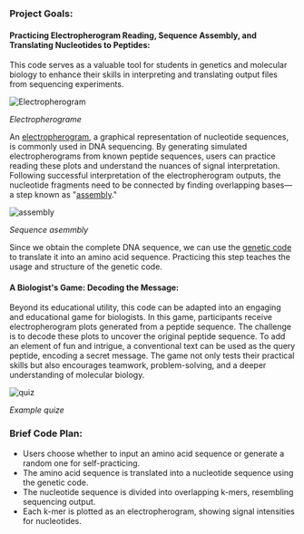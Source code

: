 
### Project Goals:

#### Practicing Electropherogram Reading, Sequence Assembly, and Translating Nucleotides to Peptides:
This code serves as a valuable tool for students in genetics and molecular biology to enhance their skills in interpreting and translating output files from sequencing experiments.

![Electropherogram](https://github.com/MeirSylman/Project_from_Electropherogram_to_peptide/blob/main/Chromatogram.jpg) 

*Electropherograme*



An [electropherogram](https://en.wikipedia.org/wiki/Electropherogram), a graphical representation of nucleotide sequences, is commonly used in DNA sequencing.
By generating simulated electropherograms from known peptide sequences, users can practice reading these plots and understand the nuances of signal interpretation. Following successful interpretation of the electropherogram outputs, the nucleotide fragments need to be connected by finding overlapping bases—a step known as "[assembly](https://en.wikipedia.org/wiki/Sequence_assembly)." 

![assembly](https://github.com/MeirSylman/Project_from_Electropherogram_to_peptide/blob/main/Types_of_sequencing_assembly.png)

*Sequence asemmbly*




Since we obtain the complete DNA sequence, we can use the [genetic code](https://en.wikipedia.org/wiki/Genetic_code) to translate it into an amino acid sequence. Practicing this step teaches the usage and structure of the genetic code.

#### A Biologist's Game: Decoding the Message:
Beyond its educational utility, this code can be adapted into an engaging and educational game for biologists. In this game, participants receive electropherogram plots generated from a peptide sequence. The challenge is to decode these plots to uncover the original peptide sequence. To add an element of fun and intrigue, a conventional text can be used as the query peptide, encoding a secret message. The game not only tests their practical skills but also encourages teamwork, problem-solving, and a deeper understanding of molecular biology.


![quiz](https://github.com/MeirSylman/Project_from_Electropherogram_to_peptide/blob/main/quiz.png)

*Example quize*





### Brief Code Plan:

- Users choose whether to input an amino acid sequence or generate a random one for self-practicing.
- The amino acid sequence is translated into a nucleotide sequence using the genetic code.
- The nucleotide sequence is divided into overlapping k-mers, resembling sequencing output.
- Each k-mer is plotted as an electropherogram, showing signal intensities for nucleotides.


